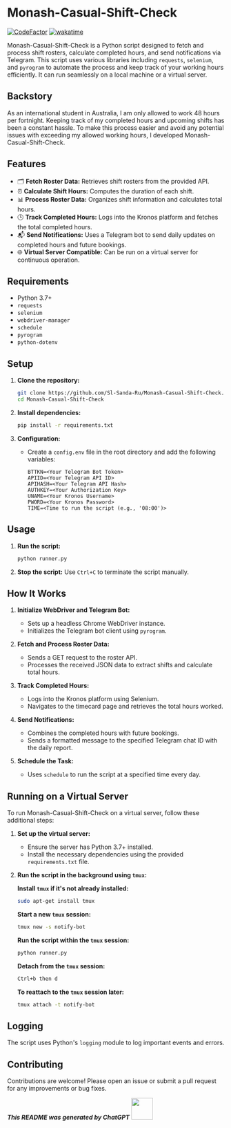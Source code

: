 # Monash-Casual-Shift-Check

[![CodeFactor](https://www.codefactor.io/repository/github/sl-sanda-ru/monash-casual-shift-check/badge)](https://www.codefactor.io/repository/github/sl-sanda-ru/monash-casual-shift-check)
[![wakatime](https://wakatime.com/badge/user/018e35c7-dffb-4eaa-b21c-9bb81183371b/project/33329252-3480-4118-990e-266d11a9f56d.svg)](https://wakatime.com/badge/user/018e35c7-dffb-4eaa-b21c-9bb81183371b/project/33329252-3480-4118-990e-266d11a9f56d)

Monash-Casual-Shift-Check is a Python script designed to fetch and process shift rosters, calculate completed hours, and send notifications via Telegram. This script uses various libraries including `requests`, `selenium`, and `pyrogram` to automate the process and keep track of your working hours efficiently. It can run seamlessly on a local machine or a virtual server.

## Backstory

As an international student in Australia, I am only allowed to work 48 hours per fortnight. Keeping track of my completed hours and upcoming shifts has been a constant hassle. To make this process easier and avoid any potential issues with exceeding my allowed working hours, I developed Monash-Casual-Shift-Check.

## Features

- 🗂️ **Fetch Roster Data:** Retrieves shift rosters from the provided API.
- ⏰ **Calculate Shift Hours:** Computes the duration of each shift.
- 📊 **Process Roster Data:** Organizes shift information and calculates total hours.
- 🕒 **Track Completed Hours:** Logs into the Kronos platform and fetches the total completed hours.
- 📬 **Send Notifications:** Uses a Telegram bot to send daily updates on completed hours and future bookings.
- 🌐 **Virtual Server Compatible:** Can be run on a virtual server for continuous operation.

## Requirements

- Python 3.7+
- `requests`
- `selenium`
- `webdriver-manager`
- `schedule`
- `pyrogram`
- `python-dotenv`

## Setup

1. **Clone the repository:**
   ```bash
   git clone https://github.com/Sl-Sanda-Ru/Monash-Casual-Shift-Check.git
   cd Monash-Casual-Shift-Check
   ```

2. **Install dependencies:**
   ```bash
   pip install -r requirements.txt
   ```

3. **Configuration:**
   - Create a `config.env` file in the root directory and add the following variables:
     ```
     BTTKN=<Your Telegram Bot Token>
     APIID=<Your Telegram API ID>
     APIHASH=<Your Telegram API Hash>
     AUTHKEY=<Your Authorization Key>
     UNAME=<Your Kronos Username>
     PWORD=<Your Kronos Password>
     TIME=<Time to run the script (e.g., '08:00')>
     ```

## Usage

1. **Run the script:**
   ```bash
   python runner.py
   ```

2. **Stop the script:** Use `Ctrl+C` to terminate the script manually.

## How It Works

1. **Initialize WebDriver and Telegram Bot:**
   - Sets up a headless Chrome WebDriver instance.
   - Initializes the Telegram bot client using `pyrogram`.

2. **Fetch and Process Roster Data:**
   - Sends a GET request to the roster API.
   - Processes the received JSON data to extract shifts and calculate total hours.

3. **Track Completed Hours:**
   - Logs into the Kronos platform using Selenium.
   - Navigates to the timecard page and retrieves the total hours worked.

4. **Send Notifications:**
   - Combines the completed hours with future bookings.
   - Sends a formatted message to the specified Telegram chat ID with the daily report.

5. **Schedule the Task:**
   - Uses `schedule` to run the script at a specified time every day.

## Running on a Virtual Server

To run Monash-Casual-Shift-Check on a virtual server, follow these additional steps:

1. **Set up the virtual server:**
   - Ensure the server has Python 3.7+ installed.
   - Install the necessary dependencies using the provided `requirements.txt` file.

2. **Run the script in the background using `tmux`:**

   **Install `tmux` if it's not already installed:**
   ```bash
   sudo apt-get install tmux
   ```

   **Start a new `tmux` session:**
   ```bash
   tmux new -s notify-bot
   ```

   **Run the script within the `tmux` session:**
   ```bash
   python runner.py
   ```

   **Detach from the `tmux` session:**
   ```bash
   Ctrl+b then d
   ```

   **To reattach to the `tmux` session later:**
   ```bash
   tmux attach -t notify-bot
   ```


## Logging

The script uses Python's `logging` module to log important events and errors.


## Contributing

Contributions are welcome! Please open an issue or submit a pull request for any improvements or bug fixes.

***This README was generated by ChatGPT*** <img src="https://uxwing.com/wp-content/themes/uxwing/download/brands-and-social-media/chatgpt-icon.svg" width="50" height="50">
